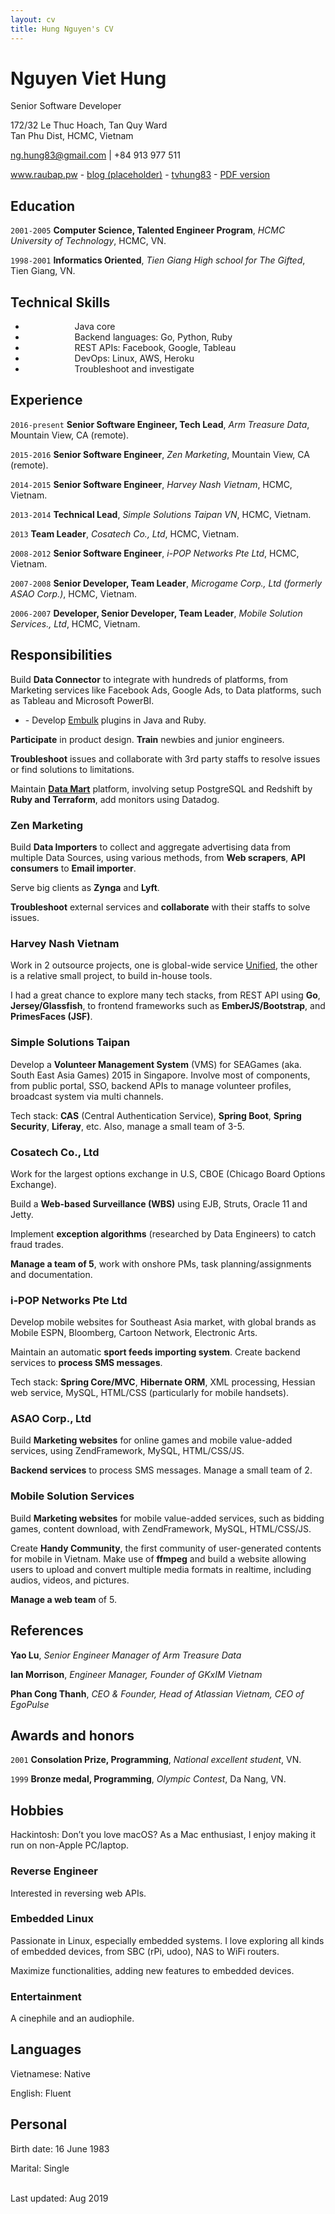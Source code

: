 ```yaml
---
layout: cv
title: Hung Nguyen's CV
---
```

# Nguyen Viet Hung
Senior Software Developer

172/32 Le Thuc Hoach, Tan Quy Ward<br/>
Tan Phu Dist, HCMC, Vietnam<br/>

<i class="fas fa-inbox"></i> <a href="mailto:ng.hung83@gmail.com">ng.hung83@gmail.com</a> \| <i class="fas fa-mobile"></i> +84 913 977 511

<div id="webaddress">
  <a href="http://www.raubap.pw"><i class="fas fa-home"></i> www.raubap.pw</a> - 
  <a href="http://www.raubap.pw/blog"><i class="fas fa-rss-square"></i> blog (placeholder)</a> - 
  <a href="https://github.com/tvhung83"><i class="fab fa-github"></i> tvhung83</a><span id="ghbutton"> - 
  <a href="http://www.raubap.pw/markdown-cv/download/resume.pdf"><i class="fas fa-file-pdf"></i> PDF version</a></span><!--  - 
  <a href="https://twitter.com/tvhung83"><i class="fab fa-twitter"></i> @tvhung83</a> -->
</div>

## Education

`2001-2005`
**Computer Science, Talented Engineer Program**, *HCMC University of Technology*, HCMC, VN.

`1998-2001`
**Informatics Oriented**, *Tien Giang High school for The Gifted*, Tien Giang, VN.

## Technical Skills
- &nbsp;&nbsp;&nbsp; <i class="fas fa-star"></i> &nbsp;&nbsp;&nbsp; <i class="fas fa-star"></i> &nbsp;&nbsp;&nbsp; <i class="fas fa-star"></i> &nbsp;&nbsp;&nbsp; <i class="fas fa-star"></i>  &nbsp;&nbsp;&nbsp; <i class="far fa-star"></i> Java core
- &nbsp;&nbsp;&nbsp; <i class="fas fa-star"></i> &nbsp;&nbsp;&nbsp; <i class="fas fa-star"></i> &nbsp;&nbsp;&nbsp; <i class="fas fa-star"></i> &nbsp;&nbsp;&nbsp; <i class="far fa-star"></i>  &nbsp;&nbsp;&nbsp; <i class="far fa-star"></i> Backend languages: Go, Python, Ruby
- &nbsp;&nbsp;&nbsp; <i class="fas fa-star"></i> &nbsp;&nbsp;&nbsp; <i class="fas fa-star"></i> &nbsp;&nbsp;&nbsp; <i class="fas fa-star"></i> &nbsp;&nbsp;&nbsp; <i class="fas fa-star"></i>  &nbsp;&nbsp;&nbsp; <i class="far fa-star"></i> REST APIs: Facebook, Google, Tableau
- &nbsp;&nbsp;&nbsp; <i class="fas fa-star"></i> &nbsp;&nbsp;&nbsp; <i class="fas fa-star"></i> &nbsp;&nbsp;&nbsp; <i class="fas fa-star"></i> &nbsp;&nbsp;&nbsp; <i class="far fa-star"></i>  &nbsp;&nbsp;&nbsp; <i class="far fa-star"></i> DevOps: Linux, AWS, Heroku
- &nbsp;&nbsp;&nbsp; <i class="fas fa-star"></i> &nbsp;&nbsp;&nbsp; <i class="fas fa-star"></i> &nbsp;&nbsp;&nbsp; <i class="fas fa-star"></i> &nbsp;&nbsp;&nbsp; <i class="fas fa-star"></i>  &nbsp;&nbsp;&nbsp; <i class="fas fa-star"></i> Troubleshoot and investigate

## Experience

`2016-present`
**Senior Software Engineer, Tech Lead**, *Arm Treasure Data*, Mountain View, CA (remote).

`2015-2016`
**Senior Software Engineer**, *Zen Marketing*, Mountain View, CA (remote).

`2014-2015`
**Senior Software Engineer**, *Harvey Nash Vietnam*, HCMC, Vietnam.

`2013-2014`
**Technical Lead**, *Simple Solutions Taipan VN*, HCMC, Vietnam.

`2013`
**Team Leader**, *Cosatech Co., Ltd*, HCMC, Vietnam.

`2008-2012`
**Senior Software Engineer**, *i-POP Networks Pte Ltd*, HCMC, Vietnam.

`2007-2008`
**Senior Developer, Team Leader**, *Microgame Corp., Ltd (formerly ASAO Corp.)*, HCMC, Vietnam.

`2006-2007`
**Developer, Senior Developer, Team Leader**, *Mobile Solution Services., Ltd*, HCMC, Vietnam.

## Responsibilities
Build **Data Connector** to integrate with hundreds of platforms, from Marketing services like Facebook Ads, Google Ads, to Data platforms, such as Tableau and Microsoft PowerBI.
- \- Develop [Embulk](https://embulk.org) plugins in Java and Ruby.

**Participate** in product design. **Train** newbies and junior engineers.

**Troubleshoot** issues and collaborate with 3rd party staffs to resolve issues or find solutions to limitations.

Maintain **[Data Mart](https://panoply.io/data-warehouse-guide/data-mart-vs-data-warehouse/)** platform, involving setup PostgreSQL and Redshift by **Ruby and Terraform**, add monitors using Datadog.

### Zen Marketing
Build **Data Importers** to collect and aggregate advertising data from multiple Data Sources, using various methods, from **Web scrapers**, **API consumers** to **Email importer**.

Serve big clients as **Zynga** and **Lyft**.

**Troubleshoot** external services and **collaborate** with their staffs to solve issues.

### Harvey Nash Vietnam
Work in 2 outsource projects, one is global-wide service [Unified](https://unified.com), the other is a relative small project, to build in-house tools.

I had a great chance to explore many tech stacks, from REST API using **Go**, **Jersey/Glassfish**, to frontend frameworks such as **EmberJS/Bootstrap**, and **PrimesFaces (JSF)**.

### Simple Solutions Taipan
Develop a **Volunteer Management System** (VMS) for SEAGames (aka. South East Asia Games) 2015 in Singapore. Involve most of components, from public portal, SSO, backend APIs to manage volunteer profiles, broadcast system via multi channels.

Tech stack: **CAS** (Central Authentication Service), **Spring Boot**, **Spring Security**, **Liferay**, etc. Also, manage a small team of 3-5.

### Cosatech Co., Ltd
Work for the largest options exchange in U.S, CBOE (Chicago Board Options Exchange).

Build a **Web-based Surveillance (WBS)** using EJB, Struts, Oracle 11 and Jetty.

Implement **exception algorithms** (researched by Data Engineers) to catch fraud trades.

**Manage a team of 5**, work with onshore PMs, task planning/assignments and documentation.

### i-POP Networks Pte Ltd
Develop mobile websites for Southeast Asia market, with global brands as Mobile ESPN, Bloomberg, Cartoon Network, Electronic Arts.

Maintain an automatic **sport feeds importing system**. Create backend services to **process SMS messages**.

Tech stack: **Spring Core/MVC**, **Hibernate ORM**, XML processing, Hessian web service, MySQL, HTML/CSS (particularly for mobile handsets).

### ASAO Corp., Ltd
Build **Marketing websites** for online games and mobile value-added services, using ZendFramework, MySQL, HTML/CSS/JS.

**Backend services** to process SMS messages. Manage a small team of 2.

### Mobile Solution Services
Build **Marketing websites** for mobile value-added services, such as bidding games, content download, with ZendFramework, MySQL, HTML/CSS/JS.

Create **Handy Community**, the first community of user-generated contents for mobile in Vietnam. Make use of **ffmpeg** and build a website allowing users to upload and convert multiple media formats in realtime, including audios, videos, and pictures.

**Manage a web team** of 5.

## References

**Yao Lu**, *Senior Engineer Manager of Arm Treasure Data*

**Ian Morrison**, *Engineer Manager, Founder of GKxIM Vietnam*

**Phan Cong Thanh**, *CEO & Founder, Head of Atlassian Vietnam, CEO of EgoPulse*

## Awards and honors

`2001`
**Consolation Prize, Programming**, *National excellent student*, VN.

`1999`
**Bronze medal, Programming**, *Olympic Contest*, Da Nang, VN.

## Hobbies

Hackintosh: Don’t you love macOS? As a Mac enthusiast, I enjoy making it run on non-Apple PC/laptop.

### Reverse Engineer
Interested in reversing web APIs.

### Embedded Linux
Passionate in Linux, especially embedded systems. I love exploring all kinds of embedded devices, from SBC (rPi, udoo), NAS to WiFi routers.

Maximize functionalities, adding new features to embedded devices.

### Entertainment
A cinephile and an audiophile.

## Languages

Vietnamese: Native

English: Fluent

## Personal

Birth date: 16 June 1983

Marital: Single


<br/>Last updated: Aug 2019<br/><br/>
